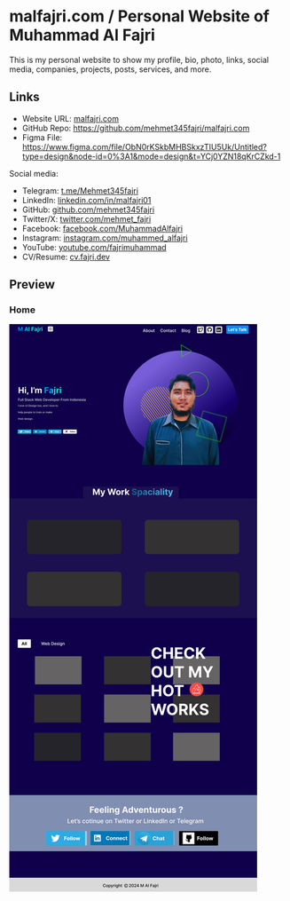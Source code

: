 # malfajri.com / Personal Website of Muhammad Al Fajri

This is my personal website to show my profile, bio, photo, links, social media, companies, projects, posts, services, and more.

## Links

- Website URL: [malfajri.com](https://malfajri.com)
- GitHub Repo: <https://github.com/mehmet345fajri/malfajri.com>
- Figma File: <https://www.figma.com/file/ObN0rKSkbMHBSkxzTIU5Uk/Untitled?type=design&node-id=0%3A1&mode=design&t=YCj0YZN18qKrCZkd-1>

Social media:

- Telegram: [t.me/Mehmet345fajri](https://t.me/Mehmet345fajri)
- LinkedIn: [linkedin.com/in/malfajri01](www.linkedin.com/in/malfajri01)
- GitHub: [github.com/mehmet345fajri](https://github.com/mehmet345fajri)
- Twitter/X: [twitter.com/mehmet_fajri](https://twitter.com/mehmet_fajri)
- Facebook: [facebook.com/MuhammadAlfajri](https://facebook.com/fajri.almuasim?mibextid=ZbWKwL)
- Instagram: [instagram.com/muhammed_alfajri](https://instagram.com/muhammed_alfajri)
- YouTube: [youtube.com/fajrimuhammad](https://youtube.com/fajrimuhammad9166?si=NR8nxeEAS2n8yF3r)
- CV/Resume: [cv.fajri.dev](https:)

## Preview

### Home

![Preview Home](home-dark.jpg)